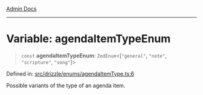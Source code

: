 [Admin Docs](/)

***

# Variable: agendaItemTypeEnum

> `const` **agendaItemTypeEnum**: `ZodEnum`\<\[`"general"`, `"note"`, `"scripture"`, `"song"`\]\>

Defined in: [src/drizzle/enums/agendaItemType.ts:6](https://github.com/PratapRathi/talawa-api/blob/8c6154f4daaa502448d207545feda14b4d146e99/src/drizzle/enums/agendaItemType.ts#L6)

Possible variants of the type of an agenda item.
